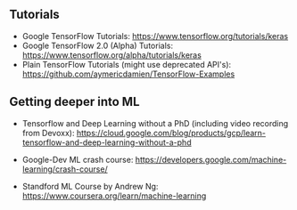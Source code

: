 ## Tutorials
* Google TensorFlow Tutorials: https://www.tensorflow.org/tutorials/keras
* Google TensorFlow 2.0 (Alpha) Tutorials: https://www.tensorflow.org/alpha/tutorials/keras
* Plain TensorFlow Tutorials (might use deprecated API's): https://github.com/aymericdamien/TensorFlow-Examples 


## Getting deeper into ML
* Tensorflow and Deep Learning without a PhD (including video recording from Devoxx): https://cloud.google.com/blog/products/gcp/learn-tensorflow-and-deep-learning-without-a-phd

* Google-Dev ML crash course: https://developers.google.com/machine-learning/crash-course/

* Standford ML Course by Andrew Ng: https://www.coursera.org/learn/machine-learning

